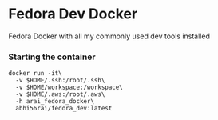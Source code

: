 # Fedora Dev Docker
Fedora Docker with all my commonly used dev tools installed

### Starting the container

```
docker run -it\
  -v $HOME/.ssh:/root/.ssh\
  -v $HOME/workspace:/workspace\
  -v $HOME/.aws:/root/.aws\
  -h arai_fedora_docker\
  abhi56rai/fedora_dev:latest
```
